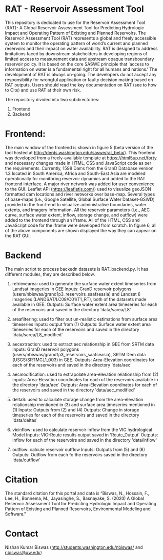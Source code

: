 # RAT - Reservoir Assessment Tool
This repository is dedicated to use for the Reservoir Assessment Tool (RAT)- A Global Reservoir Assessment Tool for Predicting Hydrologic Impact and Operating Pattern of Existing and Planned Reservoirs. The Reservoir Assessment Tool (RAT) represents a global and freely accessible system to monitor the operating pattern of world’s current and planned reservoirs and their impact on water availability. RAT is designed to address limitations faced by downstream stakeholders in developing regions of limited access to measurement data and upstream opaque transboundary reservoir policy. It is based on the core SASWE principle that ‘access to information on water is a fundamental right for all humans and nations.’ The development of RAT is always on-going. The developers do not accept any responsibility for wrongful application or faulty decision making based on RAT outputs. Users should read the key documentation on RAT (see to how to Cite) and use RAT at their own risk.

The repository divided into two subdirectories:
1) Frontend
2) Backend

# Frontend:
The main window of the frontend is shown in figure 5 (beta version of the tool hosted at http://depts.washington.edu/saswe/rat_beta/). This frontend was developed from a freely-available template at https://html5up.net/forty and necessary changes made in HTML, CSS and JavaScript code as per the requirements. Currently, 1598 Dams from the GranD Database version 1.3 located in South America, Africa and South-East Asia are modeled operationally for monitoring reservoir dynamics and added to the RAT frontend interface. A major river network was added for user convenience to the GUI. Leaflet API (https://leafletjs.com/) used to visualize geoJSON formatted dam locations and river networks over base-map. Several types of base-maps (i.e., Google Satellite, Global Surface Water Dataset-GSWD) provided in the front-end to visualize administrative boundaries, water extents, and imagery information.  All the reservoir parameters (i.e., AEC curve, surface water extent, inflow, storage change, and outflow) were added to the frontend through an iframe. All of the HTML, CSS and JavaScript code for the iframe were developed from scratch. In figure 6, all of the above components are shown displayed the way they can appear on the RAT GUI.

# Backend
The main script to process backedn datasets is RAT_backend.py. It has different modules, they are described below.

1) retrievearea: used to generate the surface water extent timeseries from Landsat imageries in GEE
Inputs: GranD reservoir polygons (users/nbiswas/grand1p3_reservoirs_saafseasia) and Landsat 8 imageries (LANDSAT/LC08/C01/T1_RT), both of the datasets made available in GEE.
Outputs: Surface water extent area timeseries for each of the reservoirs and saved in the directory 'data/sarea/L8'

2) areafiltering: used to filter out un-realistic estimations from surface area timeseries
Inputs: output from (1)
Outputs: Surface water extent area timeseries for each of the reservoirs and saved in the directory 'data/sarea/L8_modified'

3) aecextraction: used to extract aec relationship in GEE from SRTM data
Inputs: GranD reservoir polygons (users/nbiswas/grand1p3_reservoirs_saafseasia), SRTM Dem data (USGS/SRTMGL1_003) in GEE.
Outputs: Area-Elevation coordinates for each of the reservoirs and saved in the directory 'data/aec'

4) aecmodification: used to extrapolate area-elevation relationship from (2)
Inputs: Area-Elevation coordinates for each of the reservoirs available in the directory 'data/aec'
Outputs: Area-Elevation coordinates for each of the reservoirs and saved in the directory 'data/aec_modified'

5) deltaS: used to calculate storage change from the area-elevation relationship mentioned in (3) and surface area timeseries mentioned in (1)
Inputs: Outputs from (2) and (4)
Outputs: Change in storage timeseries for each of the reservoirs and saved in the directory 'data/deltas'

6) vicinflow: used to calculate reservoir inflow from the VIC hydrological Model
Inputs: VIC-Route results output saved in 'Route_Output'
Outputs: Inflow for each of the reservoirs and saved in the directory 'data/inflow'

7) outflow: calcute reservoir outflow
Inputs: Outputs from (5) and (6)
Outputs: Outflow from each fo the reservoirs saved in the directory 'data/outflow'

# Citation
The standard citation for this portal and data is “Biswas, N., Hossain, F., Lee, H., Bonnema, M., Jayasinghe, S., Basnayake, S. (2020) A Global Reservoir Assessment Tool for Predicting Hydrologic Impact and Operating Pattern of Existing and Planned Reservoirs, Environmental Modeling and Software."
# Contact
Nishan Kumar Biswas (http://students.washington.edu/nbiswas/ and nbiswas@uw.edu)
